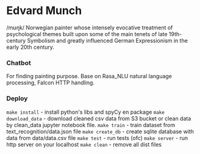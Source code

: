 # Edvard Munch

/mʊŋk/ Norwegian painter whose intensely evocative treatment of psychological themes built upon some of the main tenets of late 19th-century Symbolism and greatly influenced German Expressionism in the early 20th century.

### Chatbot
For finding painting purpose. Base on Rasa_NLU natural language processing, Falcon HTTP handling. 

### Deploy
`make install` - install python's libs and spyCy en package
`make download_data` - download cleaned csv data from S3 bucket or clean data by clean_data jupyter notebook file.
`make train` - train dataset from text_recognition/data.json file
`make create_db` - create sqlite database with data from data/data.csv file
`make test` - run tests (ofc)
`make server` - run http server on your localhost
`make clean` - remove all dist files 
